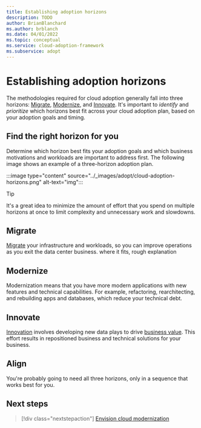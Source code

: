 ```yaml
---
title: Establishing adoption horizons
description: TODO
author: BrianBlanchard
ms.author: brblanch
ms.date: 04/01/2022
ms.topic: conceptual
ms.service: cloud-adoption-framework
ms.subservice: adopt
---
```


<!--
Acrolinx:100, TODO: meta description, more content

*This article was called out as a dependency needed for the "envision" content of the modernize methodology documentation. Alternative proposed filename was "establishing-cloud-horizons", but naming index.md for now since it's serving as the overview for "adopt", at least for the time being.*
:::image type="content" source="../_images/adopt/cloud-adoption-horizons.png" alt-text="img":::
-->
# Establishing adoption horizons

The methodologies required for cloud adoption generally fall into three horizons: [Migrate](../../migrate/index.md), [Modernize](index.md), and [Innovate](../../innovate/index.md). It's important to *identify* and *prioritize* which horizons best fit across your cloud adoption plan, based on your adoption goals and timing.

## Find the right horizon for you

Determine which horizon best fits your adoption goals and which business motivations and workloads are important to address first. The following image shows an example of a three-horizon adoption plan.

:::image type="content" source="../_images/adopt/cloud-adoption-horizons.png" alt-text="img":::

> [!TIP]
> It's a great idea to minimize the amount of effort that you spend on multiple horizons at once to limit complexity and unnecessary work and slowdowns.

## Migrate

[Migrate](../migrate/index.md) your infrastructure and workloads, so you can improve operations as you exit the data center business.
where it fits, rough explanation

## Modernize

Modernization means that you have more modern applications with new features and technical capabilities. For example, refactoring, rearchitecting, and rebuilding apps and databases, which reduce your technical debt.

## Innovate

[Innovation](../innovate/index.md) involves developing new data plays to drive [business value](../../innovate/business-value.md#what-is-business-value). This effort results in repositioned business and technical solutions for your business.

## Align

You're probably going to need all three horizons, only in a sequence that works best for you.

## Next steps

> [!div class="nextstepaction"]
> [Envision cloud modernization](../modernize/envision-cloud-modernization.md)
